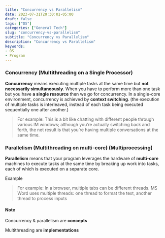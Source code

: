 ```yaml
---
title: "Concurrency vs Parallelism"
date: 2023-07-31T20:30:01-05:00
draft: false
tags: ["OS"]
categories: ["General Tech"]
slug: "concurrency-vs-parallelism"
subtitle: "Concurrency vs Parallelism"
description: "Concurrency vs Parallelism"
keywords: 
- OS
- Program
---
```


### Concurrency (Multithreading on a Single Processor)

**Concurrency** means executing multiple tasks at the same time but **not necessarily simultaneously**. When you have to perform more than one task but you have **a single resource** then we go for concurrency. In a single-core environment, concurrency is achieved by **context switching**. (the execution of multiple tasks is interleaved, instead of each task being executed sequentially one after another.)



> For example: This is a bit like chatting with different people through various IM windows; although you’re actually switching back and forth, the net result is that you’re having multiple conversations at the same time.

### Parallelism (Multithreading on multi-core) (Multiprocessing)

**Parallelism** means that your program leverages the hardware of **multi-core** machines to execute tasks at the same time by breaking up work into tasks, each of which is executed on a separate core. 

Example
> For example: In a browser, multiple tabs can be different threads. MS Word uses multiple threads: one thread to format the text, another thread to process inputs

#### Note
Concurrency & parallelism are **concepts**

Multithreading are **implementations**